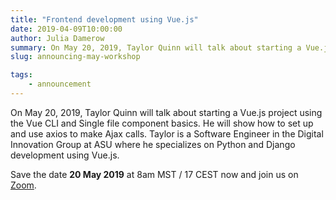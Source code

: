 ```yaml
---
title: "Frontend development using Vue.js"
date: 2019-04-09T10:00:00
author: Julia Damerow
summary: On May 20, 2019, Taylor Quinn will talk about starting a Vue.js project using the Vue CLI and Single file component basics
slug: announcing-may-workshop

tags:
    - announcement
---
```


On May 20, 2019, Taylor Quinn will talk about starting a Vue.js project using the Vue CLI and Single file component basics. He will show how to set up and use axios to make Ajax calls. Taylor is a Software Engineer in the Digital Innovation Group at ASU where he specializes on Python and Django development using Vue.js.

Save the date **20 May 2019** at 8am MST / 17 CEST now and join us on [Zoom](https://zoom.us/j/755179791).
